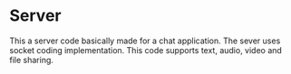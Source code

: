 # Server
This a server code basically made for a chat application. The sever uses socket coding implementation. This code supports text, audio, video and file sharing.
